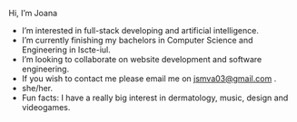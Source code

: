 Hi, I’m Joana
- I’m interested in full-stack developing and artificial intelligence.
- I’m currently finishing my bachelors in Computer Science and Engineering in Iscte-iul.
- I’m looking to collaborate on website development and software engineering.
- If you wish to contact me please email me on jsmva03@gmail.com .
- she/her.
- Fun facts: I have a really big interest in dermatology, music, design and videogames.

<!---
j-smva/j-smva is a ✨ special ✨ repository because its `README.md` (this file) appears on your GitHub profile.
You can click the Preview link to take a look at your changes.
--->
